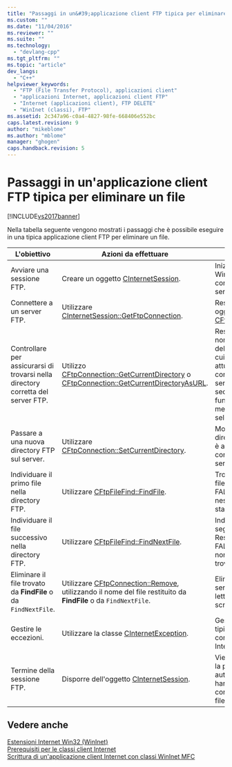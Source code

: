 ```yaml
---
title: "Passaggi in un&#39;applicazione client FTP tipica per eliminare un file | Microsoft Docs"
ms.custom: ""
ms.date: "11/04/2016"
ms.reviewer: ""
ms.suite: ""
ms.technology: 
  - "devlang-cpp"
ms.tgt_pltfrm: ""
ms.topic: "article"
dev_langs: 
  - "C++"
helpviewer_keywords: 
  - "FTP (File Transfer Protocol), applicazioni client"
  - "applicazioni Internet, applicazioni client FTP"
  - "Internet (applicazioni client), FTP DELETE"
  - "WinInet (classi), FTP"
ms.assetid: 2c347a96-c0a4-4827-98fe-668406e552bc
caps.latest.revision: 9
author: "mikeblome"
ms.author: "mblome"
manager: "ghogen"
caps.handback.revision: 5
---
```

# Passaggi in un&#39;applicazione client FTP tipica per eliminare un file
[!INCLUDE[vs2017banner](../assembler/inline/includes/vs2017banner.md)]

Nella tabella seguente vengono mostrati i passaggi che è possibile eseguire in una tipica applicazione client FTP per eliminare un file.  
  
|L'obiettivo|Azioni da effettuare|Effetti|  
|-----------------|--------------------------|-------------|  
|Avviare una sessione FTP.|Creare un oggetto [CInternetSession](../mfc/reference/cinternetsession-class.md).|Inizializza WinInet e si connette al server.|  
|Connettere a un server FTP.|Utilizzare [CInternetSession::GetFtpConnection](../Topic/CInternetSession::GetFtpConnection.md).|Restituisce un oggetto [CFtpConnection](../mfc/reference/cftpconnection-class.md).|  
|Controllare per assicurarsi di trovarsi nella directory corretta del server FTP.|Utilizzo [CFtpConnection::GetCurrentDirectory](../Topic/CFtpConnection::GetCurrentDirectory.md) o [CFtpConnection::GetCurrentDirectoryAsURL](../Topic/CFtpConnection::GetCurrentDirectoryAsURL.md).|Restituisce il nome o l'URL della directory a cui si è attualmente connessi sul server, a seconda della funzione membro selezionata.|  
|Passare a una nuova directory FTP sul server.|Utilizzare [CFtpConnection::SetCurrentDirectory](../Topic/CFtpConnection::SetCurrentDirectory.md).|Modifica la directory a cui si è attualmente connessi sul server.|  
|Individuare il primo file nella directory FTP.|Utilizzare [CFtpFileFind::FindFile](../Topic/CFtpFileFind::FindFile.md).|Trova il primo file.  Restituisce FALSE se nessun file è stato trovato.|  
|Individuare il file successivo nella directory FTP.|Utilizzare [CFtpFileFind::FindNextFile](../Topic/CFtpFileFind::FindNextFile.md).|Individua il file seguente.  Restituisce FALSE se il file non viene trovato.|  
|Eliminare il file trovato da **FindFile** o da `FindNextFile`.|Utilizzare [CFtpConnection::Remove](../Topic/CFtpConnection::Remove.md), utilizzando il nome del file restituito da **FindFile** o da `FindNextFile`.|Elimina il file sul server per la lettura o la scrittura.|  
|Gestire le eccezioni.|Utilizzare la classe [CInternetException](../mfc/reference/cinternetexception-class.md).|Gestisce tutti i tipi di eccezioni comuni di Internet.|  
|Termine della sessione FTP.|Disporre dell'oggetto [CInternetSession](../mfc/reference/cinternetsession-class.md).|Viene effettuata la pulizia automatica degli handle e delle connessioni del file aperto.|  
  
## Vedere anche  
 [Estensioni Internet Win32 \(WinInet\)](../mfc/win32-internet-extensions-wininet.md)   
 [Prerequisiti per le classi client Internet](../mfc/prerequisites-for-internet-client-classes.md)   
 [Scrittura di un'applicazione client Internet con classi WinInet MFC](../mfc/writing-an-internet-client-application-using-mfc-wininet-classes.md)